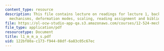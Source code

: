 ```yaml
---
content_type: resource
description: This file contains lecture on readings for lecture 1, background, deformation
  mechanisms, deformation modes, scaling, reading assignment and bibliography.
file: https://ol-ocw-studio-app-qa.s3.amazonaws.com/courses/12-524-mechanical-properties-of-rocks-fall-2005/122bf80ac173f94488df6a83c05c67ec_l1_m_m_a_s.pdf
file_type: application/pdf
resourcetype: Document
title: l1_m_m_a_s.pdf
uid: 122bf80a-c173-f944-88df-6a83c05c67ec
---
```

